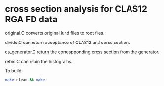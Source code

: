 # cross section analysis for CLAS12 RGA FD data

original.C converts original lund files to root files.

divide.C can return acceptance of CLAS12 and corss section.

cs_generator.C return the correspponding cross section from the generator.

rebin.C can rebin the histograms.


To build:

```bash
make clean && make
```
